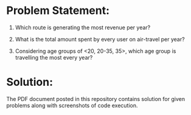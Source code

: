 # Problem Statement:

1) Which route is generating the most revenue per year?

2) What is the total amount spent by every user on air-travel per year?

3) Considering age groups of <20, 20-35, 35>, which age group is travelling the most every year?

# Solution:

The PDF document posted in this repository contains solution for given problems along with screenshots of code execution.
